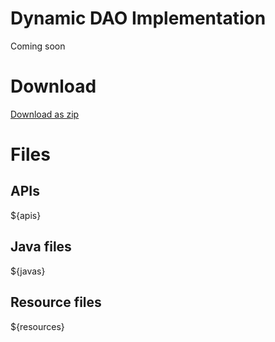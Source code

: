 # Dynamic DAO Implementation

Coming soon

# Download

[Download as zip](${zip})

# Files

## APIs

${apis}

## Java files

${javas}

## Resource files

${resources}
